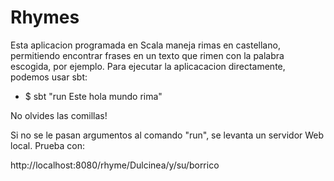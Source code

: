 # Rhymes
Esta aplicacion programada en Scala maneja rimas en castellano, permitiendo encontrar frases en un texto que rimen con la palabra escogida, por ejemplo. Para ejecutar la aplicacacion directamente, podemos usar sbt:

* $ sbt "run Este hola mundo rima"

No olvides las comillas!

Si no se le pasan argumentos al comando "run", se levanta un servidor Web local. Prueba con:

http://localhost:8080/rhyme/Dulcinea/y/su/borrico
